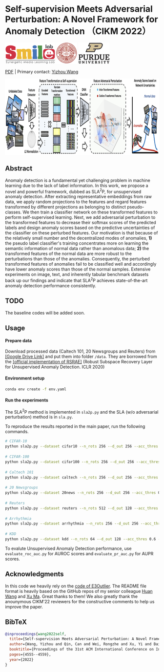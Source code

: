 # Self-supervision Meets Adversarial Perturbation: A Novel Framework for Anomaly Detection （CIKM 2022）


<div align="left">
    <a><img src="images/smile.png"  height="70px" ></a>
    <a><img src="images/neu.png"  height="70px" ></a>
    <a><img src="images/purdue_smaller.png"  height="70px" ></a>
</div>

 [PDF](https://dl.acm.org/doi/pdf/10.1145/3511808.3557697) | Primary contact: [Yizhou Wang](mailto:wyzjack990122@gmail.com)

<div align="center">
  <img src="images/framework.png" width="850px" height="250px">
</div>


## Abstract

Anomaly detection is a fundamental yet challenging problem in machine learning due to the lack of label information. In this work, we propose a novel and powerful framework, dubbed as SLA$^2$P, for unsupervised anomaly detection. After extracting representative embeddings from raw data, we apply random projections to the features and regard features transformed by different projections as belonging to distinct pseudo-classes. We then train a classifier network on these transformed features to perform self-supervised learning. Next, we add adversarial perturbation to the transformed features to decrease their softmax scores of the predicted labels and design anomaly scores based on the predictive uncertainties of the classifier on these perturbed features. Our motivation is that because of the relatively small number and the decentralized modes of anomalies, **1)** the pseudo label classifier's training concentrates more on learning the semantic information of normal data rather than anomalous data; **2)** the transformed features of the normal data are more robust to the perturbations than those of the anomalies. Consequently, the perturbed transformed features of anomalies fail to be classified well and accordingly have lower anomaly scores than those of the normal samples. Extensive experiments on image, text, and inherently tabular benchmark datasets back up our findings and indicate that SLA$^2$P achieves state-of-the-art anomaly detection performance consistently.

## TODO
The baseline codes will be added soon.

## Usage

#### Prepare data

Download processed data (Caltech 101, 20 Newsgroups and Reuters) from [[Google Drive Link]](https://drive.google.com/drive/folders/11Bvi9x3dfDql5tov4NmEgVtLGQRFKPSy?usp=sharing) and put them into folder `/data`. They are borrowed from the [[official implementation of RSRAE]](https://github.com/dmzou/RSRAE) (Robust Subspace Recovery Layer for Unsupervised Anomaly Detection. ICLR 2020)


#### Environment setup

```bash
conda env create -f env.yaml
```

#### Run the experiments

The SLA$^2$P method is implemented in `sla2p.py` and the SLA (w/o adversarial perturbation) method is in `sla.py`. 

To reproduce the results reported in the main paper, run the following commands.

```bash
# CIFAR-10
python sla2p.py --dataset cifar10 --n_rots 256 --d_out 256 --acc_thres 0.6 --epsilon 1000

# CIFAR-100
python sla2p.py --dataset cifar100 --n_rots 256 --d_out 256 --acc_thres 0.6 --epsilon 10000

# Caltech 101
python sla2p.py --dataset caltech --n_rots 256 --d_out 256 --acc_thres 0.6 --epsilon 1000

# 20 Newsgroups
python sla2p.py --dataset 20news --n_rots 256 --d_out 256 --acc_thres 0.75 --epsilon 10

# Reuters
python sla2p.py --dataset reuters --n_rots 512 --d_out 128 --acc_thres 0.3 --epsilon 100

# Arrhythmia
python sla2p.py --dataset arrhythmia --n_rots 256 --d_out 256 --acc_thres 0.6 --epsilon 1000

# KDD
python sla2p.py --dataset kdd --n_rots 64 --d_out 128 --acc_thres 0.6 --epsilon 1000

``` 

To evalute Unsupervised Anomaly Detection performance, use `evaluate_roc_auc.py` for AUROC scores and `evaluate_pr_auc.py` for AUPR scores.



## Acknowledgments
In this code we heavily rely on the [code of E3Outlier](https://github.com/demonzyj56/E3Outlier). The README file format is heavily based on the GitHub repos of my senior colleague [Huan Wang](https://github.com/MingSun-Tse) and [Xu Ma](https://github.com/ma-xu). Great thanks to them! We also greatly thank the anounymous CIKM'22 reviewers for the constructive comments to help us improve the paper. 


## BibTeX

```BibTeX
@inproceedings{wang2022self,
  title={Self-supervision Meets Adversarial Perturbation: A Novel Framework for Anomaly Detection},
  author={Wang, Yizhou and Qin, Can and Wei, Rongzhe and Xu, Yi and Bai, Yue and Fu, Yun},
  booktitle={Proceedings of the 31st ACM International Conference on Information \& Knowledge Management},
  pages={4555--4559},
  year={2022}
}
```
